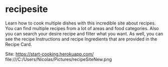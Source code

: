 # recipesite
Learn how to cook multiple dishes with this incredible site about recipes. You can find multiple recipes from a lot of areas and food categories. Also you can search your desire
recipe and filter what you want. As well, you can see the recipe Instructions and recipe Ingredients that are provided in the Recipe Card.

Site:
https://start-cooking.herokuapp.com/
file:///C:/Users/Nicolas/Pictures/recipeSiteNew.png
